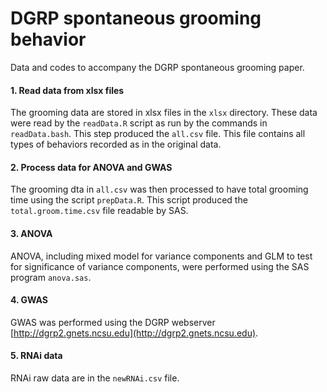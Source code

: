 # DGRP spontaneous grooming behavior

Data and codes to accompany the DGRP spontaneous grooming paper.

#### 1. Read data from xlsx files

The grooming data are stored in xlsx files in the `xlsx` directory. These data were read by the `readData.R` script as run by the commands in `readData.bash`. This step produced the `all.csv` file. This file contains all types of behaviors recorded as in the original data.

#### 2. Process data for ANOVA and GWAS

The grooming dta in `all.csv` was then processed to have total grooming time using the script `prepData.R`. This script produced the `total.groom.time.csv` file readable by SAS.

#### 3. ANOVA

ANOVA, including mixed model for variance components and GLM to test for significance of variance components, were performed using the SAS program `anova.sas`.

#### 4. GWAS

GWAS was performed using the DGRP webserver [http://dgrp2.gnets.ncsu.edu](http://dgrp2.gnets.ncsu.edu).

#### 5. RNAi data

RNAi raw data are in the `newRNAi.csv` file.

